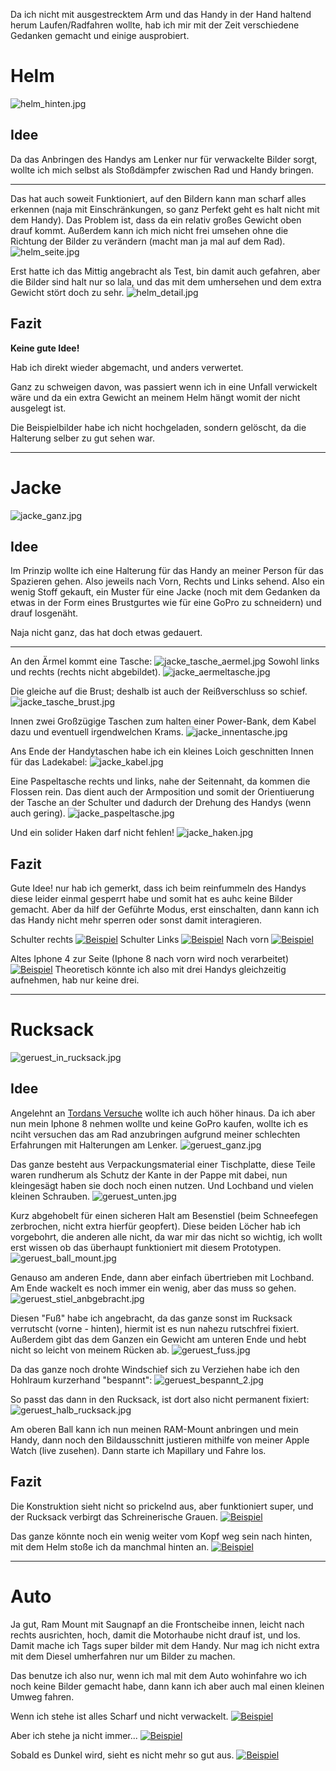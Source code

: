 Da ich nicht mit ausgestrecktem Arm und das Handy in der Hand haltend herum Laufen/Radfahren wollte, hab ich mir mit der Zeit verschiedene Gedanken gemacht und einige ausprobiert.

# Helm
![helm_hinten.jpg](https://joshinils.github.io/osm/helm_hinten.jpg)

## Idee
Da das Anbringen des Handys am Lenker nur für verwackelte Bilder sorgt, wollte ich mich selbst als Stoßdämpfer zwischen Rad und Handy bringen.

---

Das hat auch soweit Funktioniert, auf den Bildern kann man scharf alles erkennen (naja mit Einschränkungen, so ganz Perfekt geht es halt nicht mit dem Handy).
Das Problem ist, dass da ein relativ großes Gewicht oben drauf kommt. Außerdem kann ich mich nicht frei umsehen ohne die Richtung der Bilder zu verändern (macht man ja mal auf dem Rad).
![helm_seite.jpg](https://joshinils.github.io/osm/helm_seite.jpg)

Erst hatte ich das Mittig angebracht als Test, bin damit auch gefahren, aber die Bilder sind halt nur so lala, und das mit dem umhersehen und dem extra Gewicht stört doch zu sehr.
![helm_detail.jpg](https://joshinils.github.io/osm/helm_detail.jpg)

## Fazit

**Keine gute Idee!**

Hab ich direkt wieder abgemacht, und anders verwertet.

Ganz zu schweigen davon, was passiert wenn ich in eine Unfall verwickelt wäre und da ein extra Gewicht an meinem Helm hängt womit der nicht ausgelegt ist.

Die Beispielbilder habe ich nicht hochgeladen, sondern gelöscht, da die Halterung selber zu gut sehen war.

---

# Jacke
![jacke_ganz.jpg](https://joshinils.github.io/osm/jacke_ganz.jpg)

## Idee
Im Prinzip wollte ich eine Halterung für das Handy an meiner Person für das Spazieren gehen. Also jeweils nach Vorn, Rechts und Links sehend.
Also ein wenig Stoff gekauft, ein Muster für eine Jacke (noch mit dem Gedanken da etwas in der Form eines Brustgurtes wie für eine GoPro zu schneidern) und drauf losgenäht.

Naja nicht ganz, das hat doch etwas gedauert.

---

An den Ärmel kommt eine Tasche:
![jacke_tasche_aermel.jpg](https://joshinils.github.io/osm/jacke_tasche_aermel.jpg)
Sowohl links und rechts (rechts nicht abgebildet).
![jacke_aermeltasche.jpg](https://joshinils.github.io/osm/jacke_aermeltasche.jpg)

Die gleiche auf die Brust; deshalb ist auch der Reißverschluss so schief.
![jacke_tasche_brust.jpg](https://joshinils.github.io/osm/jacke_tasche_brust.jpg)

Innen zwei Großzügige Taschen zum halten einer Power-Bank, dem Kabel dazu und eventuell irgendwelchen Krams.
![jacke_innentasche.jpg](https://joshinils.github.io/osm/jacke_innentasche.jpg)

Ans Ende der Handytaschen habe ich ein kleines Loich geschnitten Innen für das Ladekabel:
![jacke_kabel.jpg](https://joshinils.github.io/osm/jacke_kabel.jpg)

Eine Paspeltasche rechts und links, nahe der Seitennaht, da kommen die Flossen rein. Das dient auch der Armposition und somit der Orientiuerung der Tasche an der Schulter und dadurch der Drehung des Handys (wenn auch gering).
![jacke_paspeltasche.jpg](https://joshinils.github.io/osm/jacke_paspeltasche.jpg)

Und ein solider Haken darf nicht fehlen!
![jacke_haken.jpg](https://joshinils.github.io/osm/jacke_haken.jpg)

## Fazit
Gute Idee! nur hab ich gemerkt, dass ich beim reinfummeln des Handys diese leider einmal gesperrt habe und somit hat es auhc keine Bilder gemacht. Aber da hilf der Geführte Modus, erst einschalten, dann kann ich das Handy nicht mehr sperren oder sonst damit interagieren.

Schulter rechts
[![Beispiel](https://images.mapillary.com/HGi1ilI0dXZtLOeUTdJSy0/thumb-2048.jpg)](https://www.mapillary.com/map/im/HGi1ilI0dXZtLOeUTdJSy0)
Schulter Links
[![Beispiel](https://images.mapillary.com/WddFjmJ3xRXGQZxsVLBNNZ/thumb-2048.jpg)](https://www.mapillary.com/map/im/WddFjmJ3xRXGQZxsVLBNNZ)
Nach vorn
[![Beispiel](https://images.mapillary.com/JTQrGNHZq0xMZCLtE4zv2w/thumb-2048.jpg)](https://www.mapillary.com/map/im/JTQrGNHZq0xMZCLtE4zv2w)

Altes Iphone 4 zur Seite (Iphone 8 nach vorn wird noch verarbeitet)
[![Beispiel](https://images.mapillary.com/sZMjviGgn6apyxgRaN7G3E/thumb-2048.jpg)](https://www.mapillary.com/map/im/sZMjviGgn6apyxgRaN7G3E)
Theoretisch könnte ich also mit drei Handys gleichzeitig aufnehmen, hab nur keine drei.

---

# Rucksack
![geruest_in_rucksack.jpg](https://joshinils.github.io/osm/geruest_in_rucksack.jpg)

## Idee

Angelehnt an [Tordans Versuche](https://www.openstreetmap.org/user/tordans/diary/395215) wollte ich auch höher hinaus.
Da ich aber nun mein Iphone 8 nehmen wollte und keine GoPro kaufen, wollte ich es nciht versuchen das am Rad anzubringen aufgrund meiner schlechten Erfahrungen mit Halterungen am Lenker.
![geruest_ganz.jpg](https://joshinils.github.io/osm/geruest_ganz.jpg)

Das ganze besteht aus Verpackungsmaterial einer Tischplatte, diese Teile waren rundherum als Schutz der Kante in der Pappe mit dabei, nun kleingesägt haben sie doch noch einen nutzen. Und Lochband und vielen kleinen Schrauben.
![geruest_unten.jpg](https://joshinils.github.io/osm/geruest_unten.jpg)

Kurz abgehobelt für einen sicheren Halt am Besenstiel (beim Schneefegen zerbrochen, nicht extra hierfür geopfert). Diese beiden Löcher hab ich vorgebohrt, die anderen alle nicht, da war mir das nicht so wichtig, ich wollt erst wissen ob das überhaupt funktioniert mit diesem Prototypen.
![geruest_ball_mount.jpg](https://joshinils.github.io/osm/geruest_ball_mount.jpg)

Genauso am anderen Ende, dann aber einfach übertrieben mit Lochband. Am Ende wackelt es noch immer ein wenig, aber das muss so gehen.
![geruest_stiel_anbgebracht.jpg](https://joshinils.github.io/osm/geruest_stiel_anbgebracht.jpg)

Diesen "Fuß" habe ich angebracht, da das ganze sonst im Rucksack verrutscht (vorne - hinten), hiermit ist es nun nahezu rutschfrei fixiert. Außerdem gibt das dem Ganzen ein Gewicht am unteren Ende und hebt nicht so leicht von meinem Rücken ab.
![geruest_fuss.jpg](https://joshinils.github.io/osm/geruest_fuss.jpg)

Da das ganze noch drohte Windschief sich zu Verziehen habe ich den Hohlraum kurzerhand "bespannt":
![geruest_bespannt_2.jpg](https://joshinils.github.io/osm/geruest_bespannt_2.jpg)

So passt das dann in den Rucksack, ist dort also nicht permanent fixiert:
![geruest_halb_rucksack.jpg](https://joshinils.github.io/osm/geruest_halb_rucksack.jpg)

Am oberen Ball kann ich nun meinen RAM-Mount anbringen und mein Handy, dann noch den Bildausschnitt justieren mithilfe von meiner Apple Watch (live zusehen).
Dann starte ich Mapillary und Fahre los.

## Fazit

Die Konstruktion sieht nicht so prickelnd aus, aber funktioniert super, und der Rucksack verbirgt das Schreinerische Grauen.
[![Beispiel](https://images.mapillary.com/RK2XVVKZpz69fqhk3IDi82/thumb-2048.jpg)](https://www.mapillary.com/map/im/RK2XVVKZpz69fqhk3IDi82)

Das ganze könnte noch ein wenig weiter vom Kopf weg sein nach hinten, mit dem Helm stoße ich da manchmal hinten an.
[![Beispiel](https://images.mapillary.com/KIzejQWayheu73hTlzu1j5/thumb-2048.jpg)](https://www.mapillary.com/map/im/KIzejQWayheu73hTlzu1j5)

---

# Auto
Ja gut, Ram Mount mit Saugnapf an die Frontscheibe innen, leicht nach rechts ausrichten, hoch, damit die Motorhaube nicht drauf ist, und los.
Damit mache ich Tags super bilder mit dem Handy. Nur mag ich nicht extra mit dem Diesel umherfahren nur um Bilder zu machen.

Das benutze ich also nur, wenn ich mal mit dem Auto wohinfahre wo ich noch keine Bilder gemacht habe, dann kann ich aber auch mal einen kleinen Umweg fahren.

Wenn ich stehe ist alles Scharf und nicht verwackelt.
[![Beispiel](https://images.mapillary.com/vHf0fsekepdLc0cwor8dYU/thumb-2048.jpg)](https://www.mapillary.com/map/im/vHf0fsekepdLc0cwor8dYU)

Aber ich stehe ja nicht immer...
[![Beispiel](https://images.mapillary.com/63mMvj4GviFQAqBRSKUkwW/thumb-2048.jpg)](https://www.mapillary.com/map/im/63mMvj4GviFQAqBRSKUkwW)

Sobald es Dunkel wird, sieht es nicht mehr so gut aus.
[![Beispiel](https://images.mapillary.com/lr7S3g0SBsjEdPSNaHmvwD/thumb-2048.jpg)](https://www.mapillary.com/map/im/lr7S3g0SBsjEdPSNaHmvwD)
